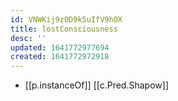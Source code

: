 ```yaml
---
id: VNWKij9z0D9k5uIfV9hOX
title: lostConsciousness
desc: ''
updated: 1641772977694
created: 1641772972918
---
```




- [[p.instanceOf]] [[c.Pred.Shapow]]
